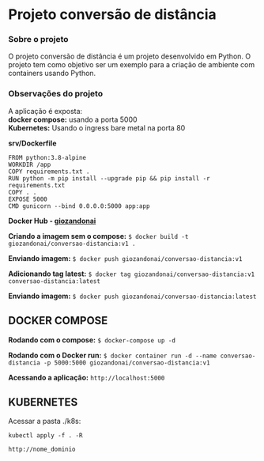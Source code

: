 # Projeto conversão de distância

### Sobre o projeto
O projeto conversão de distância é um projeto desenvolvido em Python. O projeto tem como objetivo ser um exemplo para a criação de ambiente com containers usando Python.

### Observações do projeto
A aplicação é exposta:<br>
**docker compose:** usando a porta 5000 <br>
**Kubernetes:** Usando o ingress bare metal na porta 80<br>

**srv/Dockerfile**
```
FROM python:3.8-alpine
WORKDIR /app
COPY requirements.txt .
RUN python -m pip install --upgrade pip && pip install -r requirements.txt
COPY . .
EXPOSE 5000
CMD gunicorn --bind 0.0.0.0:5000 app:app
```

**Docker Hub - [giozandonai](https://hub.docker.com/u/giozandonai)**

**Criando a imagem sem o compose:** `$ docker build -t giozandonai/conversao-distancia:v1 .`

**Enviando imagem:** `$ docker push giozandonai/conversao-distancia:v1`

**Adicionando tag latest:** `$ docker tag giozandonai/conversao-distancia:v1 conversao-distancia:latest`

**Enviando imagem:**
`$ docker push giozandonai/conversao-distancia:latest`

## DOCKER COMPOSE

**Rodando com o compose:**
`$ docker-compose up -d`

**Rodando com o Docker run:**
`$ docker container run -d --name conversao-distancia -p 5000:5000 giozandonai/conversao-distancia:v1`

**Acessando a aplicação:**
`http://localhost:5000`

## KUBERNETES

Acessar a pasta ./k8s:

`kubectl apply -f . -R`

`http://nome_dominio`
